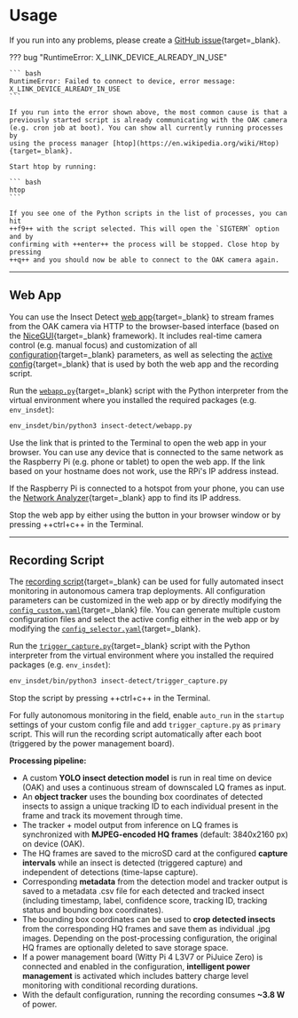 # Usage

If you run into any problems, please create a
[GitHub issue](https://github.com/maxsitt/insect-detect/issues){target=_blank}.

??? bug "RuntimeError: X_LINK_DEVICE_ALREADY_IN_USE"

    ``` bash
    RuntimeError: Failed to connect to device, error message: X_LINK_DEVICE_ALREADY_IN_USE
    ```

    If you run into the error shown above, the most common cause is that a
    previously started script is already communicating with the OAK camera
    (e.g. cron job at boot). You can show all currently running processes by
    using the process manager [htop](https://en.wikipedia.org/wiki/Htop){target=_blank}.

    Start htop by running:

    ``` bash
    htop
    ```

    If you see one of the Python scripts in the list of processes, you can hit
    ++f9++ with the script selected. This will open the `SIGTERM` option and by
    confirming with ++enter++ the process will be stopped. Close htop by pressing
    ++q++ and you should now be able to connect to the OAK camera again.

---

## Web App

You can use the Insect Detect
[web app](https://github.com/maxsitt/insect-detect/blob/main/webapp.py){target=_blank}
to stream frames from the OAK camera via HTTP to the browser-based interface
(based on the [NiceGUI](https://github.com/zauberzeug/nicegui/){target=_blank} framework).
It includes real-time camera control (e.g. manual focus) and customization of all
[configuration](https://github.com/maxsitt/insect-detect/blob/main/configs/config_custom.yaml){target=_blank}
parameters, as well as selecting the
[active config](https://github.com/maxsitt/insect-detect/blob/main/configs/config_selector.yaml){target=_blank}
that is used by both the web app and the recording script.

Run the [`webapp.py`](https://github.com/maxsitt/insect-detect/blob/main/webapp.py){target=_blank}
script with the Python interpreter from the virtual environment where you
installed the required packages (e.g. `env_insdet`):

``` bash
env_insdet/bin/python3 insect-detect/webapp.py
```

Use the link that is printed to the Terminal to open the web app in your browser.
You can use any device that is connected to the same network as the Raspberry Pi
(e.g. phone or tablet) to open the web app. If the link based on your hostname
does not work, use the RPi's IP address instead.

If the Raspberry Pi is connected to a hotspot from your phone, you can use the
[Network Analyzer](https://play.google.com/store/apps/details?id=net.techet.netanalyzerlite.an&hl=en){target=_blank}
app to find its IP address.

Stop the web app by either using the button in your browser window
or by pressing ++ctrl+c++ in the Terminal.

---

## Recording Script

The [recording script](https://github.com/maxsitt/insect-detect/blob/main/trigger_capture.py){target=_blank}
can be used for fully automated insect monitoring in autonomous camera trap deployments.
All configuration parameters can be customized in the web app or by directly modifying the
[`config_custom.yaml`](https://github.com/maxsitt/insect-detect/tree/main/configs/config_custom.yaml){target=_blank}
file. You can generate multiple custom configuration files and select the active
config either in the web app or by modifying the
[`config_selector.yaml`](https://github.com/maxsitt/insect-detect/blob/main/configs/config_selector.yaml){target=_blank}.

Run the
[`trigger_capture.py`](https://github.com/maxsitt/insect-detect/blob/main/trigger_capture.py){target=_blank}
script with the Python interpreter from the virtual environment where you
installed the required packages (e.g. `env_insdet`):

``` bash
env_insdet/bin/python3 insect-detect/trigger_capture.py
```

Stop the script by pressing ++ctrl+c++ in the Terminal.

For fully autonomous monitoring in the field, enable `auto_run` in the `startup`
settings of your custom config file and add `trigger_capture.py` as
`primary` script. This will run the recording script automatically after each boot
(triggered by the power management board).

**Processing pipeline:**

- A custom **YOLO insect detection model** is run in real time on device (OAK)
  and uses a continuous stream of downscaled LQ frames as input.
- An **object tracker** uses the bounding box coordinates of detected insects
  to assign a unique tracking ID to each individual present in the frame and
  track its movement through time.
- The tracker + model output from inference on LQ frames is synchronized with
  **MJPEG-encoded HQ frames** (default: 3840x2160 px) on device (OAK).
- The HQ frames are saved to the microSD card at the configured
  **capture intervals** while an insect is detected (triggered capture)
  and independent of detections (time-lapse capture).
- Corresponding **metadata** from the detection model and tracker output
  is saved to a metadata .csv file for each detected and tracked insect
  (including timestamp, label, confidence score, tracking ID, tracking status
  and bounding box coordinates).
- The bounding box coordinates can be used to **crop detected insects** from
  the corresponding HQ frames and save them as individual .jpg images.
  Depending on the post-processing configuration, the original HQ frames are
  optionally deleted to save storage space.
- If a power management board (Witty Pi 4 L3V7 or PiJuice Zero) is connected and
  enabled in the configuration, **intelligent power management** is activated which
  includes battery charge level monitoring with conditional recording durations.
- With the default configuration, running the recording consumes **~3.8 W** of power.
